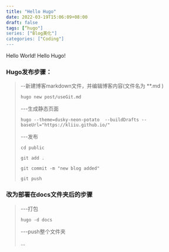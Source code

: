 ```yaml
---
title: "Hello Hugo"
date: 2022-03-19T15:06:09+08:00
draft: false
tags: [“hugo"]
series: ["Blog美化"]
categories: ["Coding"]
---
```


Hello World! Hello Hugo!

<!--more-->

### Hugo发布步骤：

>--新建博客markdown文件，并编辑博客内容(文件名为 **.md )
>
> ``` hugo new post/useGit.md ```
> 
> ---生成静态页面
> 
> ```hugo --theme=dusky-neon-potato  --buildDrafts --baseUrl="https://kliiu.github.io/"```
> 
> ---发布
> 
> ```cd public ```
> 
> ```git add .```
> 
> ```git commit -m "new blog added"```
> 
> ```git push ```

### 改为部署在docs文件夹后的步骤

> ---打包
> 
> ```hugo -d docs```
> 
> ---push整个文件夹
> 
>  ...
> 